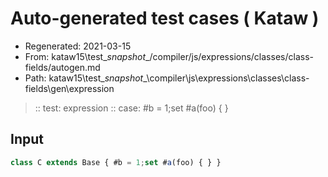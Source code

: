 # Auto-generated test cases ( Kataw )
- Regenerated: 2021-03-15
- From: kataw15\test\__snapshot__/compiler/js/expressions/classes/class-fields/autogen.md
- Path: kataw15\test\__snapshot__\compiler\js\expressions\classes\class-fields\gen\expression
> :: test: expression
> :: case: #b = 1;set #a(foo) { }
## Input

`````js
class C extends Base { #b = 1;set #a(foo) { } }
`````
